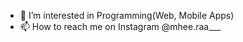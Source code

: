 - 👀 I’m interested in Programming(Web, Mobile Apps)
- 📫 How to reach me on Instagram @mhee.raa___

<!---
Pratama3193/Pratama3193 is a ✨ special ✨ repository because its `README.md` (this file) appears on your GitHub profile.
You can click the Preview link to take a look at your changes.
--->

